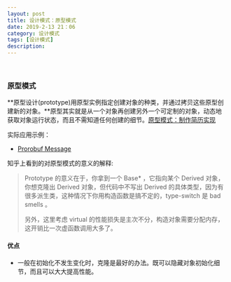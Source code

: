 ```yaml
---
layout: post
title: 设计模式：原型模式
date: 2019-2-13 21：06
category: 设计模式
tags: [设计模式]
description: 
---
```


​	

### 原型模式

​	**原型设计(prototype)用原型实例指定创建对象的种类，并通过拷贝这些原型创建新的对象。**原型其实就是从一个对象再创建另外一个可定制的对象，动态地获取对象运行状态，而且不需知道任何创建的细节。[原型模式：制作简历实现](https://github.com/DepInjoy/BaseHouse/blob/master/DesignPattern/%E5%8E%9F%E5%9E%8B%E6%A8%A1%E5%BC%8F/%E5%8E%9F%E5%9E%8B%E6%A8%A1%E5%BC%8F-%E5%88%B6%E4%BD%9C%E7%AE%80%E5%8E%86.cpp)

实际应用示例：

- [Prorobuf Message](https://www.ibm.com/developerworks/cn/linux/l-cn-gpb/index.html)



知乎上看到的对原型模式的意义的解释:

> Prototype 的意义在于，你拿到一个 Base* ，它指向某个 Derived 对象，你想克隆出 Derived 对象，但代码中不写出 Derived 的具体类型，因为有很多派生类，这种情况下你用构造函数是搞不定的，type-switch 是 bad smells 。
>
> 另外，这里考虑 virtual 的性能损失是主次不分，构造对象需要分配内存，这开销比一次虚函数调用大多了。

#### 优点

- 一般在初始化不发生变化时，克隆是最好的办法。既可以隐藏对象初始化细节，而且可以大大提高性能。

